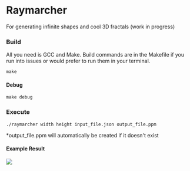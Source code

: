# Raymarcher
For generating infinite shapes and cool 3D fractals (work in progress)

### Build
All you need is GCC and Make. Build commands are in the Makefile if you run into issues or would prefer to run them in your terminal.
```
make
```
#### Debug
```
make debug
```

### Execute
```
./raymarcher width height input_file.json output_file.ppm
```
*output_file.ppm will automatically be created if it doesn't exist

#### Example Result
![](ExampleScenes/BasicSphereAndWalls.ppm)
